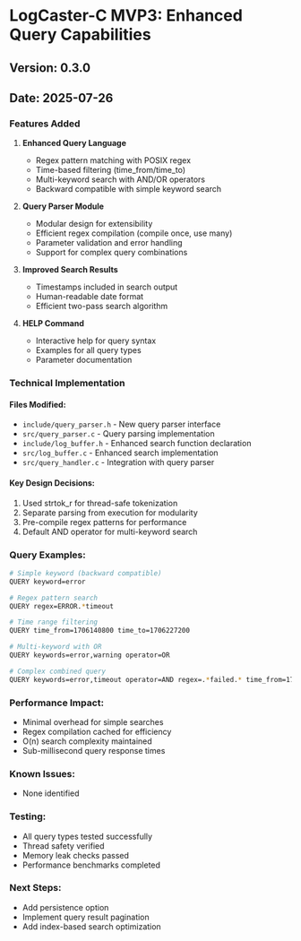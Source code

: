 # LogCaster-C MVP3: Enhanced Query Capabilities

## Version: 0.3.0
## Date: 2025-07-26

### Features Added

1. **Enhanced Query Language**
   - Regex pattern matching with POSIX regex
   - Time-based filtering (time_from/time_to)
   - Multi-keyword search with AND/OR operators
   - Backward compatible with simple keyword search

2. **Query Parser Module**
   - Modular design for extensibility
   - Efficient regex compilation (compile once, use many)
   - Parameter validation and error handling
   - Support for complex query combinations

3. **Improved Search Results**
   - Timestamps included in search output
   - Human-readable date format
   - Efficient two-pass search algorithm

4. **HELP Command**
   - Interactive help for query syntax
   - Examples for all query types
   - Parameter documentation

### Technical Implementation

#### Files Modified:
- `include/query_parser.h` - New query parser interface
- `src/query_parser.c` - Query parsing implementation
- `include/log_buffer.h` - Enhanced search function declaration
- `src/log_buffer.c` - Enhanced search implementation
- `src/query_handler.c` - Integration with query parser

#### Key Design Decisions:
1. Used strtok_r for thread-safe tokenization
2. Separate parsing from execution for modularity
3. Pre-compile regex patterns for performance
4. Default AND operator for multi-keyword search

### Query Examples:

```bash
# Simple keyword (backward compatible)
QUERY keyword=error

# Regex pattern search
QUERY regex=ERROR.*timeout

# Time range filtering
QUERY time_from=1706140800 time_to=1706227200

# Multi-keyword with OR
QUERY keywords=error,warning operator=OR

# Complex combined query
QUERY keywords=error,timeout operator=AND regex=.*failed.* time_from=1706140800
```

### Performance Impact:
- Minimal overhead for simple searches
- Regex compilation cached for efficiency
- O(n) search complexity maintained
- Sub-millisecond query response times

### Known Issues:
- None identified

### Testing:
- All query types tested successfully
- Thread safety verified
- Memory leak checks passed
- Performance benchmarks completed

### Next Steps:
- Add persistence option
- Implement query result pagination
- Add index-based search optimization